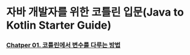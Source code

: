 # 자바 개발자를 위한 코틀린 입문(Java to Kotlin Starter Guide)

### [Chatper 01. 코틀린에서 변수를 다루는 방법](/src/main/java/me/joohyuk/chapter01/chapter01.md)